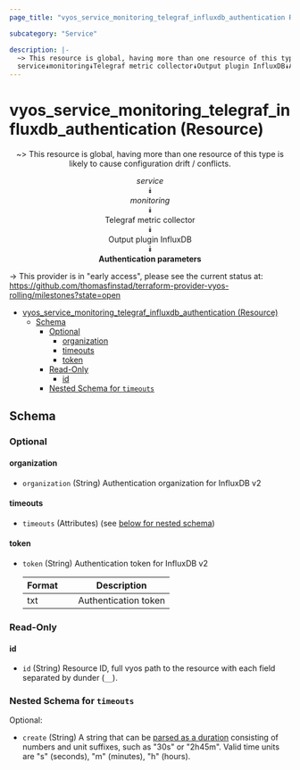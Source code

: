 ```yaml
---
page_title: "vyos_service_monitoring_telegraf_influxdb_authentication Resource - vyos"

subcategory: "Service"

description: |-
  ~> This resource is global, having more than one resource of this type is likely to cause configuration drift / conflicts.
  service⯯monitoring⯯Telegraf metric collector⯯Output plugin InfluxDB⯯Authentication parameters
---
```


# vyos_service_monitoring_telegraf_influxdb_authentication (Resource)
<center>

~> This resource is global, having more than one resource of this type is likely to cause configuration drift / conflicts.

*service*  
⯯  
*monitoring*  
⯯  
Telegraf metric collector  
⯯  
Output plugin InfluxDB  
⯯  
**Authentication parameters**


</center>

-> This provider is in "early access", please see the current status at: https://github.com/thomasfinstad/terraform-provider-vyos-rolling/milestones?state=open

<!--TOC-->

- [vyos_service_monitoring_telegraf_influxdb_authentication (Resource)](#vyos_service_monitoring_telegraf_influxdb_authentication-resource)
  - [Schema](#schema)
    - [Optional](#optional)
      - [organization](#organization)
      - [timeouts](#timeouts)
      - [token](#token)
    - [Read-Only](#read-only)
      - [id](#id)
    - [Nested Schema for `timeouts`](#nested-schema-for-timeouts)

<!--TOC-->

<!-- schema generated by tfplugindocs -->
## Schema

### Optional

#### organization
- `organization` (String) Authentication organization for InfluxDB v2
#### timeouts
- `timeouts` (Attributes) (see [below for nested schema](#nestedatt--timeouts))
#### token
- `token` (String) Authentication token for InfluxDB v2

    |  Format  &emsp;|  Description           |
    |----------|------------------------|
    |  txt     &emsp;|  Authentication token  |

### Read-Only

#### id
- `id` (String) Resource ID, full vyos path to the resource with each field separated by dunder (`__`).

<a id="nestedatt--timeouts"></a>
### Nested Schema for `timeouts`

Optional:

- `create` (String) A string that can be [parsed as a duration](https://pkg.go.dev/time#ParseDuration) consisting of numbers and unit suffixes, such as &#34;30s&#34; or &#34;2h45m&#34;. Valid time units are &#34;s&#34; (seconds), &#34;m&#34; (minutes), &#34;h&#34; (hours).
